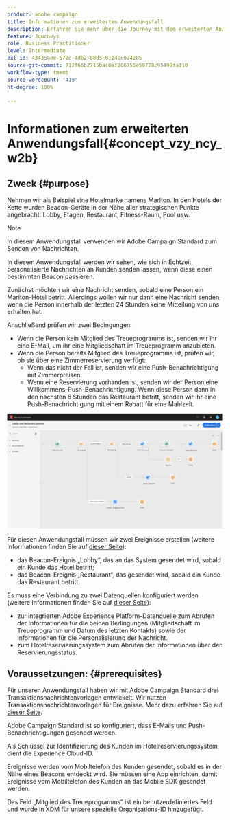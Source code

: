 ```yaml
---
product: adobe campaign
title: Informationen zum erweiterten Anwendungsfall
description: Erfahren Sie mehr über die Journey mit dem erweiterten Anwendungsfall
feature: Journeys
role: Business Practitioner
level: Intermediate
exl-id: 43435aee-572d-4db2-88d5-6124ce074285
source-git-commit: 712f66b2715bac0af206755e59728c95499fa110
workflow-type: tm+mt
source-wordcount: '419'
ht-degree: 100%

---
```


# Informationen zum erweiterten Anwendungsfall{#concept_vzy_ncy_w2b}

## Zweck {#purpose}

Nehmen wir als Beispiel eine Hotelmarke namens Marlton. In den Hotels der Kette wurden Beacon-Geräte in der Nähe aller strategischen Punkte angebracht: Lobby, Etagen, Restaurant, Fitness-Raum, Pool usw.

>[!NOTE]
>
>In diesem Anwendungsfall verwenden wir Adobe Campaign Standard zum Senden von Nachrichten.

In diesem Anwendungsfall werden wir sehen, wie sich in Echtzeit personalisierte Nachrichten an Kunden senden lassen, wenn diese einen bestimmten Beacon passieren.

Zunächst möchten wir eine Nachricht senden, sobald eine Person ein Marlton-Hotel betritt. Allerdings wollen wir nur dann eine Nachricht senden, wenn die Person innerhalb der letzten 24 Stunden keine Mitteilung von uns erhalten hat.

Anschließend prüfen wir zwei Bedingungen:

* Wenn die Person kein Mitglied des Treueprogramms ist, senden wir ihr eine E-Mail, um ihr eine Mitgliedschaft im Treueprogramm anzubieten.
* Wenn die Person bereits Mitglied des Treueprogramms ist, prüfen wir, ob sie über eine Zimmerreservierung verfügt:
   * Wenn das nicht der Fall ist, senden wir eine Push-Benachrichtigung mit Zimmerpreisen.
   * Wenn eine Reservierung vorhanden ist, senden wir der Person eine Willkommens-Push-Benachrichtigung. Wenn diese Person dann in den nächsten 6 Stunden das Restaurant betritt, senden wir ihr eine Push-Benachrichtigung mit einem Rabatt für eine Mahlzeit.

![](../assets/journeyuc2_29.png)

Für diesen Anwendungsfall müssen wir zwei Ereignisse erstellen (weitere Informationen finden Sie auf [dieser Seite](../usecase/configuring-the-events.md)):

* das Beacon-Ereignis „Lobby“, das an das System gesendet wird, sobald ein Kunde das Hotel betritt;
* das Beacon-Ereignis „Restaurant“, das gesendet wird, sobald ein Kunde das Restaurant betritt.

Es muss eine Verbindung zu zwei Datenquellen konfiguriert werden (weitere Informationen finden Sie auf [dieser Seite](../usecase/configuring-the-data-sources.md)):

* zur integrierten Adobe Experience Platform-Datenquelle zum Abrufen der Informationen für die beiden Bedingungen (Mitgliedschaft im Treueprogramm und Datum des letzten Kontakts) sowie der Informationen für die Personalisierung der Nachricht.
* zum Hotelreservierungssystem zum Abrufen der Informationen über den Reservierungsstatus.

## Voraussetzungen:          {#prerequisites}

Für unseren Anwendungsfall haben wir mit Adobe Campaign Standard drei Transaktionsnachrichtenvorlagen entwickelt. Wir nutzen Transaktionsnachrichtenvorlagen für Ereignisse. Mehr dazu erfahren Sie auf [dieser Seite](https://docs.adobe.com/content/help/de-DE/campaign-standard/using/communication-channels/transactional-messaging/about-transactional-messaging.html).

Adobe Campaign Standard ist so konfiguriert, dass E-Mails und Push-Benachrichtigungen gesendet werden.

Als Schlüssel zur Identifizierung des Kunden im Hotelreservierungssystem dient die Experience Cloud-ID.

Ereignisse werden vom Mobiltelefon des Kunden gesendet, sobald es in der Nähe eines Beacons entdeckt wird. Sie müssen eine App einrichten, damit Ereignisse vom Mobiltelefon des Kunden an das Mobile SDK gesendet werden.

Das Feld „Mitglied des Treueprogramms“ ist ein benutzerdefiniertes Feld und wurde in XDM für unsere spezielle Organisations-ID hinzugefügt.

